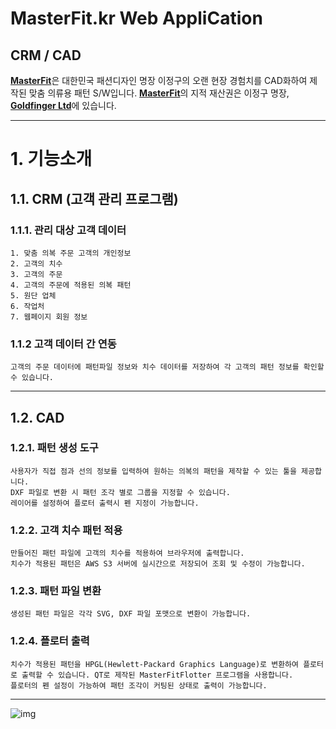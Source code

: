 # MasterFit.kr Web AppliCation

## CRM / CAD

[**MasterFit**](https://masterfit.kr/)은 대한민국 패션디자인 명장 이정구의 오랜 현장 경험치를 CAD화하여 제작된 맞춤 의류용 패턴 S/W입니다. [**MasterFit**](https://masterfit.kr/)의 지적 재산권은 이정구 명장, [**Goldfinger Ltd**](https://gftailor.co.kr/)에 있습니다.

****
# 1. 기능소개
## 1.1. CRM (고객 관리 프로그램)
### 1.1.1. 관리 대상 고객 데이터

    1. 맞춤 의복 주문 고객의 개인정보
    2. 고객의 치수
    3. 고객의 주문
    4. 고객의 주문에 적용된 의복 패턴
    5. 원단 업체
    6. 작업처
    7. 웹페이지 회원 정보

### 1.1.2 고객 데이터 간 연동
    고객의 주문 데이터에 패턴파일 정보와 치수 데이터를 저장하여 각 고객의 패턴 정보를 확인할 수 있습니다.
****
## 1.2. CAD
### 1.2.1. 패턴 생성 도구
    사용자가 직접 점과 선의 정보를 입력하여 원하는 의복의 패턴을 제작할 수 있는 툴을 제공합니다.
    DXF 파일로 변환 시 패턴 조각 별로 그룹을 지정할 수 있습니다.
    레이어를 설정하여 플로터 출력시 펜 지정이 가능합니다.
      
### 1.2.2. 고객 치수 패턴 적용
    만들어진 패턴 파일에 고객의 치수를 적용하여 브라우저에 출력합니다.
    치수가 적용된 패턴은 AWS S3 서버에 실시간으로 저장되어 조회 및 수정이 가능합니다.
### 1.2.3. 패턴 파일 변환
    생성된 패턴 파일은 각각 SVG, DXF 파일 포맷으로 변환이 가능합니다.
### 1.2.4. 플로터 출력
    치수가 적용된 패턴을 HPGL(Hewlett-Packard Graphics Language)로 변환하여 플로터로 출력할 수 있습니다. QT로 제작된 MasterFitFlotter 프로그램을 사용합니다.
    플로터의 펜 설정이 가능하여 패턴 조각이 커팅된 상태로 출력이 가능합니다.

---
![img](https://user-images.githubusercontent.com/67298740/176722057-264f9c9e-688e-4786-9732-f6d0572aed24.png)


